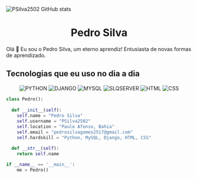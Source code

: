 ![PSilva2502 GitHub stats](https://github-readme-stats.vercel.app/api?username=DevPedro&show_icons=true&theme=dracula)


<h1 align="center">
  <b>Pedro Silva</b>
</h1>

Olá 👋 Eu sou o Pedro Silva, um eterno aprendiz! Entusiasta de novas formas de aprendizado.
<br>

## Tecnologias que eu uso no dia a dia
<p>
<div align="center">
  <img align="center" alt="PYTHON" src="https://img.shields.io/badge/Python-3776AB?style=for-the-badge&logo=python&logoColor=white">
  <img align="center" alt="DJANGO" src="https://img.shields.io/badge/Django-092E20?style=for-the-badge&logo=django&logoColor=white">
  <img align="center" alt="MYSQL" src="https://img.shields.io/badge/MySQL-00000F?style=for-the-badge&logo=mysql&logoColor=white">
  <img align="center" alt="SLQSERVER" src="https://img.shields.io/badge/Microsoft_SQL_Server-CC2927?style=for-the-badge&logo=microsoft-sql-server&logoColor=white">
  <img align="center" alt="HTML" src="https://img.shields.io/badge/HTML5-E34F26?style=for-the-badge&logo=html5&logoColor=white">
  <img align="center" alt="CSS" src="https://img.shields.io/badge/CSS3-1572B6?style=for-the-badge&logo=css3&logoColor=white">
</div>
</p>

```python
class Pedro():
    
  def __init__(self):
    self.name = "Pedro Silva"
    self.username = "PSilva2502"
    self.location = "Paulo Afonso, Bahia"
    self.email = "pedrosilvagomes2517@gmail.com"
    self.hardskill = "Python, MySQL, Django, HTML, CSS"
  
  def __str__(self):
    return self.name

if __name__ == '__main__':
    me = Pedro()
```

<!--
<div align="center">
  <a href="https://open.spotify.com/user/ronierison.maciel">
    <img src="https://spotify-readme-theta-virid.vercel.app/api?scan=true&theme=dark" width="240px">
  </a>
</div>
-->


